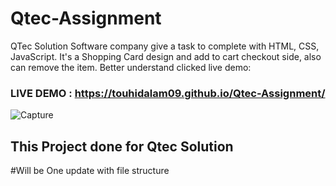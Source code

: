 # Qtec-Assignment
QTec Solution Software company give a task to complete with HTML, CSS, JavaScript. It's a Shopping Card design and add to cart checkout side, also can remove the item. Better understand clicked live demo: 


 ### LIVE DEMO : https://touhidalam09.github.io/Qtec-Assignment/
 ![Capture](https://user-images.githubusercontent.com/50386486/136146307-bddc815a-642e-40a2-a831-997dfca84f0f.PNG)
 
 ## This Project done for Qtec Solution
 
 #Will be One update with file structure 
